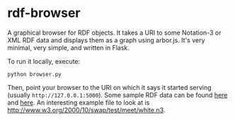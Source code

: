 rdf-browser
===========

A graphical browser for RDF objects. It takes a URI to some Notation-3 or XML RDF data and displays them as a graph using arbor.js. It's very minimal, very simple, and written in Flask.

To run it locally, execute:

    python browser.py

Then, point your browser to the URI on which it says it started serving (usually `http://127.0.0.1:5000`). Some sample RDF data can be found [here][samples1] and [here][samples2]. An interesting example file to look at is http://www.w3.org/2000/10/swap/test/meet/white.n3.

[samples1]: http://www.bl.uk/bibliographic/datasamples.html
[samples2]: http://www.rdfdata.org/
